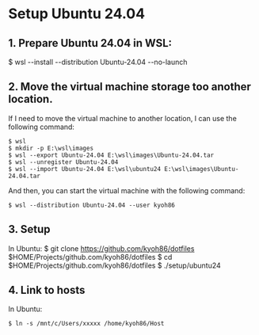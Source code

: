 # Setup Ubuntu 24.04

## 1. Prepare Ubuntu 24.04 in WSL:

$ wsl --install --distribution Ubuntu-24.04 --no-launch

## 2. Move the virtual machine storage too another location.

If I need to move the virtual machine to another location, I can use the following command:

```console
$ wsl
$ mkdir -p E:\wsl\images
$ wsl --export Ubuntu-24.04 E:\wsl\images\Ubuntu-24.04.tar
$ wsl --unregister Ubuntu-24.04
$ wsl --import Ubuntu-24.04 E:\wsl\ubuntu24 E:\wsl\images\Ubuntu-24.04.tar
```

And then, you can start the virtual machine with the following command:

```console
$ wsl --distribution Ubuntu-24.04 --user kyoh86
```

## 3. Setup 

In Ubuntu:
$ git clone https://github.com/kyoh86/dotfiles $HOME/Projects/github.com/kyoh86/dotfiles
$ cd $HOME/Projects/github.com/kyoh86/dotfiles
$ ./setup/ubuntu24

## 4. Link to hosts

In Ubuntu:
```console
$ ln -s /mnt/c/Users/xxxxx /home/kyoh86/Host
```
